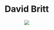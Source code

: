 <h1 align="center">David Britt</h1>

<p align="center">
    <img src="https://github-readme-stats.vercel.app/api?username=djmbritt&count_private=true&show_icons=true" />
</p>
